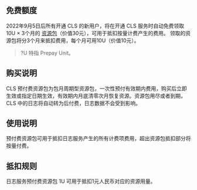 ## 免费额度
2022年9月5日后所有开通 CLS 的新用户，将在开通 CLS 服务时自动免费领取10U × 3个月的 [资源包](https://cloud.tencent.com/document/product/614/78047)（价值30元），可用于抵扣按量计费产生的费用。 领取的资源包将分3个月来抵扣费用，每个月可用10U（价值10元）。
>?U 特指 Prepay Unit。

## 购买说明
CLS 预付费资源包为包月周期型资源包，一次性预付有效期内费用，购买后立即生效或指定日期生效，有效期内月底清零次月恢复资源。资源包用尽或者到期，CLS 中的日志将自动转为后付费，日志数据不会受到影响。

## 使用说明
预付费资源包可用于抵扣日志服务产生的所有计费项费用，超出资源包抵扣部分将按量付费。

## 抵扣规则
日志服务预付费资源包 1U 可用于抵扣1元人民币对应的资源用量。
